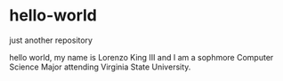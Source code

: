 # hello-world
just another repository

hello world, my name is Lorenzo King III and I am a sophmore Computer Science
Major attending Virginia State University.
